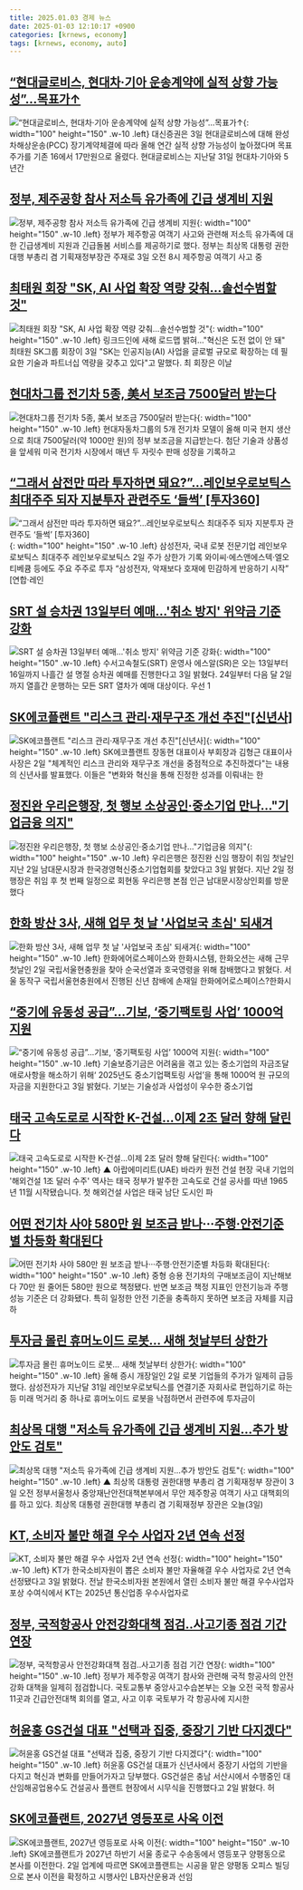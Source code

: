 ```yaml
---
title: 2025.01.03 경제 뉴스
date: 2025-01-03 12:10:17 +0900
categories: [krnews, economy]
tags: [krnews, economy, auto]
---
```

## [“현대글로비스, 현대차·기아 운송계약에 실적 상향 가능성”…목표가↑](https://n.news.naver.com/mnews/article/009/0005423147)

![“현대글로비스, 현대차·기아 운송계약에 실적 상향 가능성”…목표가↑](https://mimgnews.pstatic.net/image/origin/009/2025/01/03/5423147.jpg?type=nf220_150){: width="100" height="150" .w-10 .left}
대신증권은 3일 현대글로비스에 대해 완성차해상운송(PCC) 장기계약체결에 따라 올해 연간 실적 상향 가능성이 높아졌다며 목표주가를 기존 16에서 17만원으로 올렸다. 현대글로비스는 지난달 31일 현대차·기아와 5년간

## [정부, 제주공항 참사 저소득 유가족에 긴급 생계비 지원](https://n.news.naver.com/mnews/article/022/0003999591)

![정부, 제주공항 참사 저소득 유가족에 긴급 생계비 지원](https://mimgnews.pstatic.net/image/origin/022/2025/01/03/3999591.jpg?type=nf220_150){: width="100" height="150" .w-10 .left}
정부가 제주항공 여객기 사고와 관련해 저소득 유가족에 대한 긴급생계비 지원과 긴급돌봄 서비스를 제공하기로 했다. 정부는 최상목 대통령 권한대행 부총리 겸 기획재정부장관 주재로 3일 오전 8시 제주항공 여객기 사고 중

## [최태원 회장 "SK, AI 사업 확장 역량 갖춰…솔선수범할 것"](https://n.news.naver.com/mnews/article/001/0015139772)

![최태원 회장 "SK, AI 사업 확장 역량 갖춰…솔선수범할 것"](https://mimgnews.pstatic.net/image/origin/001/2025/01/03/15139772.jpg?type=nf220_150){: width="100" height="150" .w-10 .left}
링크드인에 새해 로드맵 밝혀…"혁신은 도전 없이 안 돼" 최태원 SK그룹 회장이 3일 "SK는 인공지능(AI) 사업을 글로벌 규모로 확장하는 데 필요한 기술과 파트너십 역량을 갖추고 있다"고 말했다. 최 회장은 이날

## [현대차그룹 전기차 5종, 美서 보조금 7500달러 받는다](https://n.news.naver.com/mnews/article/011/0004435008)

![현대차그룹 전기차 5종, 美서 보조금 7500달러 받는다](https://mimgnews.pstatic.net/image/origin/011/2025/01/02/4435008.jpg?type=nf220_150){: width="100" height="150" .w-10 .left}
현대자동차그룹의 5개 전기차 모델이 올해 미국 현지 생산으로 최대 7500달러(약 1000만 원)의 정부 보조금을 지급받는다. 첨단 기술과 상품성을 앞세워 미국 전기차 시장에서 매년 두 자릿수 판매 성장을 기록하고

## [“그래서 삼전만 따라 투자하면 돼요?”…레인보우로보틱스 최대주주 되자 지분투자 관련주도 ‘들썩’ [투자360]](https://n.news.naver.com/mnews/article/016/0002410788)

![“그래서 삼전만 따라 투자하면 돼요?”…레인보우로보틱스 최대주주 되자 지분투자 관련주도 ‘들썩’ [투자360]](https://mimgnews.pstatic.net/image/origin/016/2025/01/03/2410788.jpg?type=nf220_150){: width="100" height="150" .w-10 .left}
삼성전자, 국내 로봇 전문기업 레인보우로보틱스 최대주주 레인보우로보틱스 2일 주가 상한가 기록 와이씨·에스앤에스텍·엘오티베큠 등에도 주요 주주로 투자 “삼성전자, 악재보다 호재에 민감하게 반응하기 시작” [연합·레인

## [SRT 설 승차권 13일부터 예매…'취소 방지' 위약금 기준 강화](https://n.news.naver.com/mnews/article/001/0015139891)

![SRT 설 승차권 13일부터 예매…'취소 방지' 위약금 기준 강화](https://mimgnews.pstatic.net/image/origin/001/2025/01/03/15139891.jpg?type=nf220_150){: width="100" height="150" .w-10 .left}
수서고속철도(SRT) 운영사 에스알(SR)은 오는 13일부터 16일까지 나흘간 설 명절 승차권 예매를 진행한다고 3일 밝혔다. 24일부터 다음 달 2일까지 열흘간 운행하는 모든 SRT 열차가 예매 대상이다. 우선 1

## [SK에코플랜트 "리스크 관리·재무구조 개선 추진"[신년사]](https://n.news.naver.com/mnews/article/031/0000898119)

![SK에코플랜트 "리스크 관리·재무구조 개선 추진"[신년사]](https://mimgnews.pstatic.net/image/origin/031/2025/01/02/898119.jpg?type=nf220_150){: width="100" height="150" .w-10 .left}
SK에코플랜트 장동현 대표이사 부회장과 김형근 대표이사 사장은 2일 "체계적인 리스크 관리와 재무구조 개선을 중점적으로 추진하겠다"는 내용의 신년사를 발표했다. 이들은 "변화와 혁신을 통해 진정한 성과를 이뤄내는 한

## [정진완 우리은행장, 첫 행보 소상공인·중소기업 만나…"기업금융 의지"](https://n.news.naver.com/mnews/article/008/0005136527)

![정진완 우리은행장, 첫 행보 소상공인·중소기업 만나…"기업금융 의지"](https://mimgnews.pstatic.net/image/origin/008/2025/01/03/5136527.jpg?type=nf220_150){: width="100" height="150" .w-10 .left}
우리은행은 정진완 신임 행장이 취임 첫날인 지난 2일 남대문시장과 한국경영혁신중소기업협회를 찾았다고 3일 밝혔다. 지난 2일 정 행장은 취임 후 첫 번째 일정으로 회현동 우리은행 본점 인근 남대문시장상인회를 방문했다

## [한화 방산 3사, 새해 업무 첫 날 '사업보국 초심' 되새겨](https://n.news.naver.com/mnews/article/277/0005527142)

![한화 방산 3사, 새해 업무 첫 날 '사업보국 초심' 되새겨](https://mimgnews.pstatic.net/image/origin/277/2025/01/03/5527142.jpg?type=nf220_150){: width="100" height="150" .w-10 .left}
한화에어로스페이스와 한화시스템, 한화오션는 새해 근무 첫날인 2일 국립서울현충원을 찾아 순국선열과 호국영령을 위해 참배했다고 밝혔다. 서울 동작구 국립서울현충원에서 진행된 신년 참배에 손재일 한화에어로스페이스?한화시

## [“중기에 유동성 공급”…기보, ‘중기팩토링 사업’ 1000억 지원](https://n.news.naver.com/mnews/article/011/0004435318)

![“중기에 유동성 공급”…기보, ‘중기팩토링 사업’ 1000억 지원](https://mimgnews.pstatic.net/image/origin/011/2025/01/03/4435318.jpg?type=nf220_150){: width="100" height="150" .w-10 .left}
기술보증기금은 어려움을 겪고 있는 중소기업의 자금조달 애로사항을 해소하기 위해‘ 2025년도 중소기업팩토링 사업’을 통해 1000억 원 규모의 자금을 지원한다고 3일 밝혔다. 기보는 기술성과 사업성이 우수한 중소기업

## [태국 고속도로로 시작한 K-건설…이제 2조 달러 향해 달린다](https://n.news.naver.com/mnews/article/055/0001220454)

![태국 고속도로로 시작한 K-건설…이제 2조 달러 향해 달린다](https://mimgnews.pstatic.net/image/origin/055/2025/01/03/1220454.jpg?type=nf220_150){: width="100" height="150" .w-10 .left}
▲ 아랍에미리트(UAE) 바라카 원전 건설 현장 국내 기업의 '해외건설 1조 달러 수주' 역사는 태국 정부가 발주한 고속도로 건설 공사를 따낸 1965년 11월 시작됐습니다. 첫 해외건설 사업은 태국 남단 도시인 파

## [어떤 전기차 사야 580만 원 보조금 받나···주행·안전기준별 차등화 확대된다](https://n.news.naver.com/mnews/article/469/0000841958)

![어떤 전기차 사야 580만 원 보조금 받나···주행·안전기준별 차등화 확대된다](https://mimgnews.pstatic.net/image/origin/469/2025/01/02/841958.jpg?type=nf220_150){: width="100" height="150" .w-10 .left}
중형 승용 전기차의 구매보조금이 지난해보다 70만 원 줄어든 580만 원으로 책정됐다. 반면 보조금 책정 지표인 안전기능과 주행성능 기준은 더 강화됐다. 특히 일정한 안전 기준을 충족하지 못하면 보조금 자체를 지급하

## [투자금 몰린 휴머노이드 로봇… 새해 첫날부터 상한가](https://n.news.naver.com/mnews/article/005/0001749420)

![투자금 몰린 휴머노이드 로봇… 새해 첫날부터 상한가](https://mimgnews.pstatic.net/image/origin/005/2025/01/02/1749420.jpg?type=nf220_150){: width="100" height="150" .w-10 .left}
올해 증시 개장일인 2일 로봇 기업들의 주가가 일제히 급등했다. 삼성전자가 지난달 31일 레인보우로보틱스를 연결기준 자회사로 편입하기로 하는 등 미래 먹거리 중 하나로 휴머노이드 로봇을 낙점하면서 관련주에 투자금이

## [최상목 대행 "저소득 유가족에 긴급 생계비 지원…추가 방안도 검토"](https://n.news.naver.com/mnews/article/055/0001220467)

![최상목 대행 "저소득 유가족에 긴급 생계비 지원…추가 방안도 검토"](https://mimgnews.pstatic.net/image/origin/055/2025/01/03/1220467.jpg?type=nf220_150){: width="100" height="150" .w-10 .left}
▲ 최상목 대통령 권한대행 부총리 겸 기획재정부 장관이 3일 오전 정부서울청사 중앙재난안전대책본부에서 무안 제주항공 여객기 사고 대책회의를 하고 있다. 최상목 대통령 권한대행 부총리 겸 기획재정부 장관은 오늘(3일)

## [KT, 소비자 불만 해결 우수 사업자 2년 연속 선정](https://n.news.naver.com/mnews/article/277/0005527115)

![KT, 소비자 불만 해결 우수 사업자 2년 연속 선정](https://mimgnews.pstatic.net/image/origin/277/2025/01/03/5527115.jpg?type=nf220_150){: width="100" height="150" .w-10 .left}
KT가 한국소비자원이 뽑은 소비자 불만 자율해결 우수 사업자로 2년 연속 선정됐다고 3일 밝혔다. 전날 한국소비자원 본원에서 열린 소비자 불만 해결 우수사업자 포상 수여식에서 KT는 2025년 통신업종 우수사업자로

## [정부, 국적항공사 안전강화대책 점검‥사고기종 점검 기간 연장](https://n.news.naver.com/mnews/article/214/0001397772)

![정부, 국적항공사 안전강화대책 점검‥사고기종 점검 기간 연장](https://mimgnews.pstatic.net/image/origin/214/2025/01/03/1397772.jpg?type=nf220_150){: width="100" height="150" .w-10 .left}
정부가 제주항공 여객기 참사와 관련해 국적 항공사의 안전강화 대책을 일제히 점검합니다. 국토교통부 중앙사고수습본부는 오늘 오전 국적 항공사 11곳과 긴급안전대책 회의를 열고, 사고 이후 국토부가 각 항공사에 지시한

## [허윤홍 GS건설 대표 "선택과 집중, 중장기 기반 다지겠다"](https://n.news.naver.com/mnews/article/277/0005526796)

![허윤홍 GS건설 대표 "선택과 집중, 중장기 기반 다지겠다"](https://mimgnews.pstatic.net/image/origin/277/2025/01/02/5526796.jpg?type=nf220_150){: width="100" height="150" .w-10 .left}
허윤홍 GS건설 대표가 신년사에서 중장기 사업의 기반을 다지고 혁신과 변화를 만들어가자고 당부했다. GS건설은 충남 서산시에서 수행중인 대산임해공업용수도 건설공사 플랜트 현장에서 시무식을 진행했다고 2일 밝혔다. 허

## [SK에코플랜트, 2027년 영등포로 사옥 이전](https://n.news.naver.com/mnews/article/277/0005526993)

![SK에코플랜트, 2027년 영등포로 사옥 이전](https://mimgnews.pstatic.net/image/origin/277/2025/01/02/5526993.jpg?type=nf220_150){: width="100" height="150" .w-10 .left}
SK에코플랜트가 2027년 하반기 서울 종로구 수송동에서 영등포구 양평동으로 본사를 이전한다. 2일 업계에 따르면 SK에코플랜트는 시공을 맡은 양평동 오피스 빌딩으로 본사 이전을 확정하고 시행사인 LB자산운용과 선임

